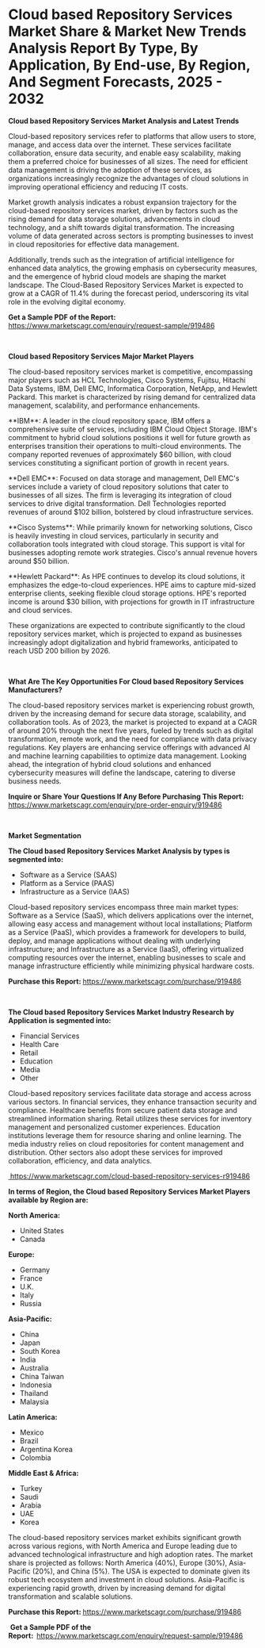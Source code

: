 <p><h1>Cloud based Repository Services Market Share & Market New Trends Analysis Report By Type, By Application, By End-use, By Region, And Segment Forecasts, 2025 - 2032</h1></p><p><strong>Cloud based Repository Services Market Analysis and Latest Trends</strong></p>
<p><p>Cloud-based repository services refer to platforms that allow users to store, manage, and access data over the internet. These services facilitate collaboration, ensure data security, and enable easy scalability, making them a preferred choice for businesses of all sizes. The need for efficient data management is driving the adoption of these services, as organizations increasingly recognize the advantages of cloud solutions in improving operational efficiency and reducing IT costs.</p><p>Market growth analysis indicates a robust expansion trajectory for the cloud-based repository services market, driven by factors such as the rising demand for data storage solutions, advancements in cloud technology, and a shift towards digital transformation. The increasing volume of data generated across sectors is prompting businesses to invest in cloud repositories for effective data management.</p><p>Additionally, trends such as the integration of artificial intelligence for enhanced data analytics, the growing emphasis on cybersecurity measures, and the emergence of hybrid cloud models are shaping the market landscape. The Cloud-Based Repository Services Market is expected to grow at a CAGR of 11.4% during the forecast period, underscoring its vital role in the evolving digital economy.</p></p>
<p><strong>Get a Sample PDF of the Report:&nbsp;</strong> <a href="https://www.marketscagr.com/enquiry/request-sample/919486?utm_campaign=1944&utm_medium=2&utm_source=Github&utm_content=ia&utm_term=18042025&utm_id=cloud-based-repository-services">https://www.marketscagr.com/enquiry/request-sample/919486</a></p>
<p>&nbsp;</p>
<p><strong>Cloud based Repository Services Major Market Players</strong></p>
<p><p>The cloud-based repository services market is competitive, encompassing major players such as HCL Technologies, Cisco Systems, Fujitsu, Hitachi Data Systems, IBM, Dell EMC, Informatica Corporation, NetApp, and Hewlett Packard. This market is characterized by rising demand for centralized data management, scalability, and performance enhancements.</p><p>**IBM**: A leader in the cloud repository space, IBM offers a comprehensive suite of services, including IBM Cloud Object Storage. IBM's commitment to hybrid cloud solutions positions it well for future growth as enterprises transition their operations to multi-cloud environments. The company reported revenues of approximately $60 billion, with cloud services constituting a significant portion of growth in recent years.</p><p>**Dell EMC**: Focused on data storage and management, Dell EMC's services include a variety of cloud repository solutions that cater to businesses of all sizes. The firm is leveraging its integration of cloud services to drive digital transformation. Dell Technologies reported revenues of around $102 billion, bolstered by cloud infrastructure services.</p><p>**Cisco Systems**: While primarily known for networking solutions, Cisco is heavily investing in cloud services, particularly in security and collaboration tools integrated with cloud storage. This support is vital for businesses adopting remote work strategies. Cisco's annual revenue hovers around $50 billion.</p><p>**Hewlett Packard**: As HPE continues to develop its cloud solutions, it emphasizes the edge-to-cloud experiences. HPE aims to capture mid-sized enterprise clients, seeking flexible cloud storage options. HPE's reported income is around $30 billion, with projections for growth in IT infrastructure and cloud services.</p><p>These organizations are expected to contribute significantly to the cloud repository services market, which is projected to expand as businesses increasingly adopt digitalization and hybrid frameworks, anticipated to reach USD 200 billion by 2026.</p></p>
<p>&nbsp;</p>
<p><strong>What Are The Key Opportunities For Cloud based Repository Services Manufacturers?</strong></p>
<p><p>The cloud-based repository services market is experiencing robust growth, driven by the increasing demand for secure data storage, scalability, and collaboration tools. As of 2023, the market is projected to expand at a CAGR of around 20% through the next five years, fueled by trends such as digital transformation, remote work, and the need for compliance with data privacy regulations. Key players are enhancing service offerings with advanced AI and machine learning capabilities to optimize data management. Looking ahead, the integration of hybrid cloud solutions and enhanced cybersecurity measures will define the landscape, catering to diverse business needs.</p></p>
<p><strong>Inquire or Share Your Questions If Any Before Purchasing This Report:</strong> <a href="https://www.marketscagr.com/enquiry/pre-order-enquiry/919486?utm_campaign=1944&utm_medium=2&utm_source=Github&utm_content=ia&utm_term=18042025&utm_id=cloud-based-repository-services">https://www.marketscagr.com/enquiry/pre-order-enquiry/919486</a></p>
<p>&nbsp;</p>
<p><strong>Market Segmentation</strong></p>
<p><strong>The Cloud based Repository Services Market Analysis by types is segmented into:</strong></p>
<p><ul><li>Software as a Service (SAAS)</li><li>Platform as a Service (PAAS)</li><li>Infrastructure as a Service (IAAS)</li></ul></p>
<p><p>Cloud-based repository services encompass three main market types: Software as a Service (SaaS), which delivers applications over the internet, allowing easy access and management without local installations; Platform as a Service (PaaS), which provides a framework for developers to build, deploy, and manage applications without dealing with underlying infrastructure; and Infrastructure as a Service (IaaS), offering virtualized computing resources over the internet, enabling businesses to scale and manage infrastructure efficiently while minimizing physical hardware costs.</p></p>
<p><strong>Purchase this Report:&nbsp;</strong><a href="https://www.marketscagr.com/purchase/919486?utm_campaign=1944&utm_medium=2&utm_source=Github&utm_content=ia&utm_term=18042025&utm_id=cloud-based-repository-services">https://www.marketscagr.com/purchase/919486</a></p>
<p>&nbsp;</p>
<p><strong>The Cloud based Repository Services Market Industry Research by Application is segmented into:</strong></p>
<p><ul><li>Financial Services</li><li>Health Care</li><li>Retail</li><li>Education</li><li>Media</li><li>Other</li></ul></p>
<p><p>Cloud-based repository services facilitate data storage and access across various sectors. In financial services, they enhance transaction security and compliance. Healthcare benefits from secure patient data storage and streamlined information sharing. Retail utilizes these services for inventory management and personalized customer experiences. Education institutions leverage them for resource sharing and online learning. The media industry relies on cloud repositories for content management and distribution. Other sectors also adopt these services for improved collaboration, efficiency, and data analytics.</p></p>
<p><a href="https://www.marketscagr.com/cloud-based-repository-services-r919486?utm_campaign=1944&utm_medium=2&utm_source=Github&utm_content=ia&utm_term=18042025&utm_id=cloud-based-repository-services">&nbsp;https://www.marketscagr.com/cloud-based-repository-services-r919486</a></p>
<p><strong>In terms of Region, the Cloud based Repository Services Market Players available by Region are:</strong></p>
<p>
    <p> <strong> North America: </strong>
        <ul>
            <li>United States</li>
            <li>Canada</li>
        </ul>
        </p> 
    <p> <strong> Europe: </strong>
        <ul>
            <li>Germany</li>
            <li>France</li>
            <li>U.K.</li>
            <li>Italy</li>
            <li>Russia</li>
        </ul>
        </p> 
    <p> <strong> Asia-Pacific: </strong>
        <ul>
            <li>China</li>
            <li>Japan</li>
            <li>South Korea</li>
            <li>India</li>
            <li>Australia</li>
            <li>China Taiwan</li>
            <li>Indonesia</li>
            <li>Thailand</li>
            <li>Malaysia</li>
        </ul>
        </p> 
    <p> <strong> Latin America: </strong>
        <ul>
            <li>Mexico</li>
            <li>Brazil</li>
            <li>Argentina Korea</li>
            <li>Colombia</li>
        </ul>
        </p> 
    <p> <strong> Middle East & Africa: </strong>
        <ul>
            <li>Turkey</li>
            <li>Saudi</li>
            <li>Arabia</li>
            <li>UAE</li>
            <li>Korea</li>
        </ul>
    </p>
    </p>
<p><p>The cloud-based repository services market exhibits significant growth across various regions, with North America and Europe leading due to advanced technological infrastructure and high adoption rates. The market share is projected as follows: North America (40%), Europe (30%), Asia-Pacific (20%), and China (5%). The USA is expected to dominate given its robust tech ecosystem and investment in cloud solutions. Asia-Pacific is experiencing rapid growth, driven by increasing demand for digital transformation and scalable solutions.</p></p>
<p><strong>Purchase this Report: </strong><a href="https://www.marketscagr.com/purchase/919486?utm_campaign=1944&utm_medium=2&utm_source=Github&utm_content=ia&utm_term=18042025&utm_id=cloud-based-repository-services">https://www.marketscagr.com/purchase/919486</a></p>
<p>&nbsp;<strong>Get a Sample PDF of the Report:&nbsp;&nbsp;</strong><a href="https://www.marketscagr.com/enquiry/request-sample/919486?utm_campaign=1944&utm_medium=2&utm_source=Github&utm_content=ia&utm_term=18042025&utm_id=cloud-based-repository-services">https://www.marketscagr.com/enquiry/request-sample/919486</a></p>
<p><strong></strong></p>
<p><p></p><p></p><p></p></p>